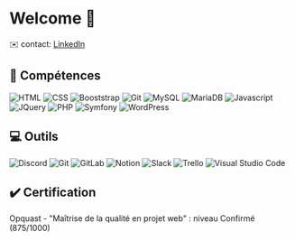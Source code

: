 # Welcome 👋
   
✉️ contact: [LinkedIn](https://www.linkedin.com/in/marion-harreguy/)  

<h2 align="left">💼 Compétences </h2>
<p align="left">
  <img src="https://img.shields.io/badge/HTML5-E34F26?style=for-the-badge&logo=html5&logoColor=white" alt="HTML"/>
  <img src="https://img.shields.io/badge/CSS3-1572B6?style=for-the-badge&logo=css3&logoColor=white" alt="CSS"/>
  <img src="https://img.shields.io/badge/Boostrap-553b7c?style=for-the-badge&logo=bootstrap&logoColor=white" alt="Booststrap"/>
  <img src="https://img.shields.io/badge/GIT-E44C30?style=for-the-badge&logo=git&logoColor=white" alt="Git"/>
  <img src="https://img.shields.io/badge/MySQL-005C84?style=for-the-badge&logo=mysql&logoColor=white" alt="MySQL"/>
  <img src="https://img.shields.io/badge/MariaDB-003545?style=for-the-badge&logo=mariadb&logoColor=white" alt="MariaDB"/>
  <img src="https://img.shields.io/badge/JavaScript-efd81d?style=for-the-badge&logo=javascript&logoColor=white" alt="Javascript"/>
  <img src="https://img.shields.io/badge/JQuery-0865a6?style=for-the-badge&logo=jquery&logoColor=white" alt="JQuery"/>
  <img src="https://img.shields.io/badge/PHP-777BB4?style=for-the-badge&logo=php&logoColor=white" alt="PHP"/> 
  <img src="https://img.shields.io/badge/Symfony-000000?style=for-the-badge&logo=symfony&logoColor=white" alt="Symfony"/> 
  <img src="https://img.shields.io/badge/WordPress-000000?style=for-the-badge&logo=wordpress&logoColor=white" alt="WordPress"/> 
</p>



<h2 align="left">💻 Outils </h2>
<p align="left">
  <img src="https://img.shields.io/badge/Discord-7289DA?style=for-the-badge&logo=discord&logoColor=white" alt="Discord"/>
  <img src="https://img.shields.io/badge/GIT-E44C30?style=for-the-badge&logo=git&logoColor=white" alt="Git"/>
  <img src="https://img.shields.io/badge/GitLab-db4128?style=for-the-badge&logo=gitlab&logoColor=white" alt="GitLab"/>
  <img src="https://img.shields.io/badge/Notion-000000?style=for-the-badge&logo=notion&logoColor=white" alt="Notion"/>
  <img src="https://img.shields.io/badge/Slack-4A154B?style=for-the-badge&logo=slack&logoColor=white" alt="Slack"/>
  <img src="https://img.shields.io/badge/Trello-007ac2?style=for-the-badge&logo=trello&logoColor=white" alt="Trello"/>
  <img src="https://img.shields.io/badge/Visual_Studio_Code-0078D4?style=for-the-badge&logo=visual%20studio%20code&logoColor=white" alt="Visual Studio Code"/>
</p>



<h2 align="left">✔️ Certification </h2>
<p align="left">Opquast - "Maîtrise de la qualité en projet web" : niveau Confirmé  (875/1000)</p>
